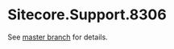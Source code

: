 # Sitecore.Support.8306

See [master branch](https://github.com/sitecoresupport/Sitecore.Support.8306) for details.